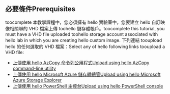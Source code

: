 ## <a name="prerequisites"></a><span data-ttu-id="cca97-101">必要條件</span><span class="sxs-lookup"><span data-stu-id="cca97-101">Prerequisites</span></span> 
<span data-ttu-id="cca97-102">toocomplete 本教學課程中，您必須擁有 hello 實驗室中，您要建立 hello 自訂映像相關聯的 VHD 檔案上傳 toohello 儲存體帳戶。</span><span class="sxs-lookup"><span data-stu-id="cca97-102">toocomplete this tutorial, you must have a VHD file uploaded toohello storage account associated with hello lab in which you are creating hello custom image.</span></span> <span data-ttu-id="cca97-103">下列連結 tooupload hello 的任何選取的 VHD 檔案：</span><span class="sxs-lookup"><span data-stu-id="cca97-103">Select any of hello following links tooupload a VHD file:</span></span>

- [<span data-ttu-id="cca97-104">上傳使用 hello AzCopy 命令列公用程式</span><span class="sxs-lookup"><span data-stu-id="cca97-104">Upload using hello AzCopy command-line utility</span></span>](../articles/devtest-lab/devtest-lab-upload-vhd-using-azcopy.md)
- [<span data-ttu-id="cca97-105">上傳使用 hello Microsoft Azure 儲存體總管</span><span class="sxs-lookup"><span data-stu-id="cca97-105">Upload using hello Microsoft Azure Storage Explorer</span></span>](../articles/devtest-lab/devtest-lab-upload-vhd-using-storage-explorer.md)
- [<span data-ttu-id="cca97-106">上傳使用 hello PowerShell 主控台</span><span class="sxs-lookup"><span data-stu-id="cca97-106">Upload using hello PowerShell console</span></span>](../articles/devtest-lab/devtest-lab-upload-vhd-using-powershell.md)
